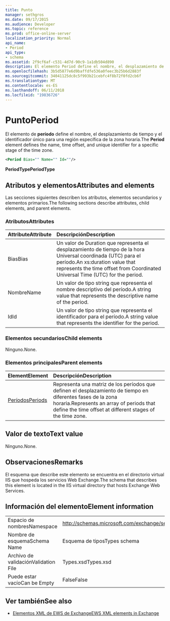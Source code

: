 ```yaml
---
title: Punto
manager: sethgros
ms.date: 09/17/2015
ms.audience: Developer
ms.topic: reference
ms.prod: office-online-server
localization_priority: Normal
api_name:
- Period
api_type:
- schema
ms.assetid: 2f9cf6af-c531-4d7d-90c9-1a1db504d890
description: El elemento Period define el nombre, el desplazamiento de tiempo y el identificador único para una región específica de la zona horaria.
ms.openlocfilehash: 3b5d5877e6d9baffdfe536a0feec3b25b6d2883f
ms.sourcegitcommit: 34041125dc8c5f993b21cebfc4f8b72f0fd2cb6f
ms.translationtype: MT
ms.contentlocale: es-ES
ms.lasthandoff: 06/11/2018
ms.locfileid: "19836726"
---
```

# <a name="period"></a><span data-ttu-id="3c4f8-103">Punto</span><span class="sxs-lookup"><span data-stu-id="3c4f8-103">Period</span></span>

<span data-ttu-id="3c4f8-104">El elemento de **período** define el nombre, el desplazamiento de tiempo y el identificador único para una región específica de la zona horaria.</span><span class="sxs-lookup"><span data-stu-id="3c4f8-104">The **Period** element defines the name, time offset, and unique identifier for a specific stage of the time zone.</span></span> 
  
```xml
<Period Bias="" Name="" Id=""/>
```

 <span data-ttu-id="3c4f8-105">**PeriodType**</span><span class="sxs-lookup"><span data-stu-id="3c4f8-105">**PeriodType**</span></span>
## <a name="attributes-and-elements"></a><span data-ttu-id="3c4f8-106">Atributos y elementos</span><span class="sxs-lookup"><span data-stu-id="3c4f8-106">Attributes and elements</span></span>

<span data-ttu-id="3c4f8-107">Las secciones siguientes describen los atributos, elementos secundarios y elementos primarios.</span><span class="sxs-lookup"><span data-stu-id="3c4f8-107">The following sections describe attributes, child elements, and parent elements.</span></span>
  
### <a name="attributes"></a><span data-ttu-id="3c4f8-108">Atributos</span><span class="sxs-lookup"><span data-stu-id="3c4f8-108">Attributes</span></span>

|<span data-ttu-id="3c4f8-109">**Attribute**</span><span class="sxs-lookup"><span data-stu-id="3c4f8-109">**Attribute**</span></span>|<span data-ttu-id="3c4f8-110">**Descripción**</span><span class="sxs-lookup"><span data-stu-id="3c4f8-110">**Description**</span></span>|
|:-----|:-----|
|<span data-ttu-id="3c4f8-111">Bias</span><span class="sxs-lookup"><span data-stu-id="3c4f8-111">Bias</span></span>  <br/> |<span data-ttu-id="3c4f8-112">Un valor de Duration que representa el desplazamiento de tiempo de la hora Universal coordinada (UTC) para el período.</span><span class="sxs-lookup"><span data-stu-id="3c4f8-112">An xs:duration value that represents the time offset from Coordinated Universal Time (UTC) for the period.</span></span>  <br/> |
|<span data-ttu-id="3c4f8-113">Nombre</span><span class="sxs-lookup"><span data-stu-id="3c4f8-113">Name</span></span>  <br/> |<span data-ttu-id="3c4f8-114">Un valor de tipo string que representa el nombre descriptivo del período.</span><span class="sxs-lookup"><span data-stu-id="3c4f8-114">A string value that represents the descriptive name of the period.</span></span>  <br/> |
|<span data-ttu-id="3c4f8-115">Id</span><span class="sxs-lookup"><span data-stu-id="3c4f8-115">Id</span></span>  <br/> |<span data-ttu-id="3c4f8-116">Un valor de tipo string que representa el identificador para el período.</span><span class="sxs-lookup"><span data-stu-id="3c4f8-116">A string value that represents the identifier for the period.</span></span>  <br/> |
   
### <a name="child-elements"></a><span data-ttu-id="3c4f8-117">Elementos secundarios</span><span class="sxs-lookup"><span data-stu-id="3c4f8-117">Child elements</span></span>

<span data-ttu-id="3c4f8-118">Ninguno.</span><span class="sxs-lookup"><span data-stu-id="3c4f8-118">None.</span></span>
  
### <a name="parent-elements"></a><span data-ttu-id="3c4f8-119">Elementos principales</span><span class="sxs-lookup"><span data-stu-id="3c4f8-119">Parent elements</span></span>

|<span data-ttu-id="3c4f8-120">**Element**</span><span class="sxs-lookup"><span data-stu-id="3c4f8-120">**Element**</span></span>|<span data-ttu-id="3c4f8-121">**Descripción**</span><span class="sxs-lookup"><span data-stu-id="3c4f8-121">**Description**</span></span>|
|:-----|:-----|
|[<span data-ttu-id="3c4f8-122">Períodos</span><span class="sxs-lookup"><span data-stu-id="3c4f8-122">Periods</span></span>](periods.md) <br/> |<span data-ttu-id="3c4f8-123">Representa una matriz de los períodos que definen el desplazamiento de tiempo en diferentes fases de la zona horaria.</span><span class="sxs-lookup"><span data-stu-id="3c4f8-123">Represents an array of periods that define the time offset at different stages of the time zone.</span></span>  <br/> |
   
## <a name="text-value"></a><span data-ttu-id="3c4f8-124">Valor de texto</span><span class="sxs-lookup"><span data-stu-id="3c4f8-124">Text value</span></span>

<span data-ttu-id="3c4f8-125">Ninguno.</span><span class="sxs-lookup"><span data-stu-id="3c4f8-125">None.</span></span>
  
## <a name="remarks"></a><span data-ttu-id="3c4f8-126">Observaciones</span><span class="sxs-lookup"><span data-stu-id="3c4f8-126">Remarks</span></span>

<span data-ttu-id="3c4f8-127">El esquema que describe este elemento se encuentra en el directorio virtual IIS que hospeda los servicios Web Exchange.</span><span class="sxs-lookup"><span data-stu-id="3c4f8-127">The schema that describes this element is located in the IIS virtual directory that hosts Exchange Web Services.</span></span>
  
## <a name="element-information"></a><span data-ttu-id="3c4f8-128">Información del elemento</span><span class="sxs-lookup"><span data-stu-id="3c4f8-128">Element information</span></span>

|||
|:-----|:-----|
|<span data-ttu-id="3c4f8-129">Espacio de nombres</span><span class="sxs-lookup"><span data-stu-id="3c4f8-129">Namespace</span></span>  <br/> |http://schemas.microsoft.com/exchange/services/2006/types  <br/> |
|<span data-ttu-id="3c4f8-130">Nombre de esquema</span><span class="sxs-lookup"><span data-stu-id="3c4f8-130">Schema Name</span></span>  <br/> |<span data-ttu-id="3c4f8-131">Esquema de tipos</span><span class="sxs-lookup"><span data-stu-id="3c4f8-131">Types schema</span></span>  <br/> |
|<span data-ttu-id="3c4f8-132">Archivo de validación</span><span class="sxs-lookup"><span data-stu-id="3c4f8-132">Validation File</span></span>  <br/> |<span data-ttu-id="3c4f8-133">Types.xsd</span><span class="sxs-lookup"><span data-stu-id="3c4f8-133">Types.xsd</span></span>  <br/> |
|<span data-ttu-id="3c4f8-134">Puede estar vacío</span><span class="sxs-lookup"><span data-stu-id="3c4f8-134">Can be Empty</span></span>  <br/> |<span data-ttu-id="3c4f8-135">False</span><span class="sxs-lookup"><span data-stu-id="3c4f8-135">False</span></span>  <br/> |
   
## <a name="see-also"></a><span data-ttu-id="3c4f8-136">Ver también</span><span class="sxs-lookup"><span data-stu-id="3c4f8-136">See also</span></span>



- [<span data-ttu-id="3c4f8-137">Elementos XML de EWS de Exchange</span><span class="sxs-lookup"><span data-stu-id="3c4f8-137">EWS XML elements in Exchange</span></span>](ews-xml-elements-in-exchange.md)


